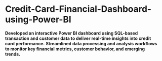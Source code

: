 # Credit-Card-Financial-Dashboard-using-Power-BI
**Developed an interactive Power BI dashboard using SQL-based transaction and customer data to deliver real-time insights into credit card  performance.** 
**Streamlined data processing and analysis workflows to monitor key financial metrics, customer behavior, and emerging trends.**
